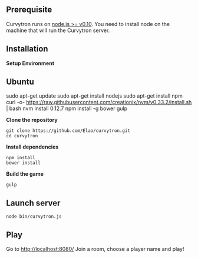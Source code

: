## Prerequisite

Curvytron runs on [node.js >= v0.10](https://nodejs.org/).
You need to install node on the machine that will run the Curvytron server.

## Installation

__Setup Environment__
## Ubuntu
sudo apt-get update
sudo apt-get install nodejs
sudo apt-get install npm
curl -o- https://raw.githubusercontent.com/creationix/nvm/v0.33.2/install.sh | bash
nvm install 0.12.7
npm install -g bower gulp


__Clone the repository__

    git clone https://github.com/Elao/curvytron.git
    cd curvytron

__Install dependencies__

    npm install
    bower install

__Build the game__

    gulp

## Launch server

    node bin/curvytron.js

## Play

Go to [http://localhost:8080/](http://localhost:8080/)
Join a room, choose a player name and play!
